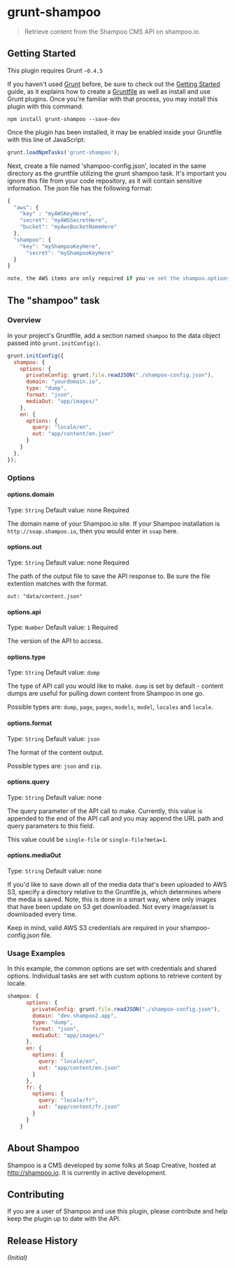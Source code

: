 # grunt-shampoo

> Retrieve content from the Shampoo CMS API on shampoo.io.

## Getting Started
This plugin requires Grunt `~0.4.5`

If you haven't used [Grunt](http://gruntjs.com/) before, be sure to check out the [Getting Started](http://gruntjs.com/getting-started) guide, as it explains how to create a [Gruntfile](http://gruntjs.com/sample-gruntfile) as well as install and use Grunt plugins. Once you're familiar with that process, you may install this plugin with this command:

```shell
npm install grunt-shampoo --save-dev
```

Once the plugin has been installed, it may be enabled inside your Gruntfile with this line of JavaScript:

```js
grunt.loadNpmTasks('grunt-shampoo');
```

Next, create a file named 'shampoo-config.json', located in the same directory as the gruntfile utilizing the grunt shampoo task.
It's important you ignore this file from your code repository, as it will contain sensitive information.
The json file has the following format:

```js
{
  "aws": {
    "key" : "myAWSKeyHere",
    "secret": "myAWSSecretHere",
    "bucket": "myAwsBucketNameHere"
  },
  "shampoo": {
    "key": "myShampooKeyHere",
      "secret": "myShampooKeyHere"
  }
}

note, the AWS items are only required if you've set the shampoo.options.
```

## The "shampoo" task

### Overview
In your project's Gruntfile, add a section named `shampoo` to the data object passed into `grunt.initConfig()`.

```js
grunt.initConfig({
  shampoo: {
    options: {
      privateConfig: grunt.file.readJSON("./shampoo-config.json"),
      domain: "yourdomain.io",
      type: "dump",
      format: "json",
      mediaOut: "app/images/"
    },
    en: {
      options: {
        query: "locale/en",
        out: "app/content/en.json"
      }
    }
  },
});
```

### Options

#### options.domain
Type: `String`
Default value: none
Required

The domain name of your Shampoo.io site. If your Shampoo installation is `http://soap.shampoo.io`, then you would enter in `soap` here.

#### options.out
Type: `String`
Default value: none
Required

The path of the output file to save the API response to. Be sure the file extention matches with the format.

```
out: "data/content.json"
```

#### options.api
Type: `Number`
Default value: `1`
Required

The version of the API to access.

#### options.type
Type: `String`
Default value: `dump`

The type of API call you would like to make. `dump` is set by default - content dumps are useful for pulling down content from Shampoo in one go.

Possible types are: `dump`, `page`, `pages`, `models`, `model`, `locales` and `locale`.

#### options.format
Type: `String`
Default value: `json`

The format of the content output. 

Possible types are: `json` and `zip`.

#### options.query
Type: `String`
Default value: none

The query parameter of the API call to make. Currently, this value is appended to the end of the API call and you may append the URL path and query parameters to this field.

This value could be `single-file` or `single-file?meta=1`.

#### options.mediaOut
Type: `String`
Default value: none

If you'd like to save down all of the media data that's been uploaded to AWS S3, specify a directory relative to the Gruntfile.js, which determines where the media is saved.  Note, this is done in a smart way, where only images that have been update on S3 get downloaded.  Not every image/asset is downloaded every time.

Keep in mind, valid AWS S3 credentials are required in your shampoo-config.json file.    


### Usage Examples

In this example, the common options are set with credentials and shared options. Individual tasks are set with custom options to retrieve content by locale.

```js
shampoo: {
      options: {
        privateConfig: grunt.file.readJSON("./shampoo-config.json"),
        domain: "dev.shampoo2.app",
        type: "dump",
        format: "json",
        mediaOut: "app/images/"
      },
      en: {
        options: {
          query: "locale/en",
          out: "app/content/en.json"
        }
      },
      fr: {
        options: {
          query: "locale/fr",
          out: "app/content/fr.json"
        }
      }
    }
```

## About Shampoo

Shampoo is a CMS developed by some folks at Soap Creative, hosted at http://shampoo.io. It is currently in active development.

## Contributing

If you are a user of Shampoo and use this plugin, please contribute and help keep the plugin up to date with the API.

## Release History
_(Initial)_

